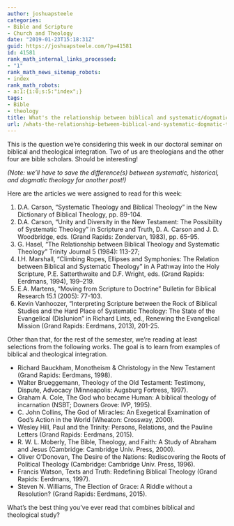 ```yaml
---
author: joshuapsteele
categories:
- Bible and Scripture
- Church and Theology
date: "2019-01-23T15:18:31Z"
guid: https://joshuapsteele.com/?p=41581
id: 41581
rank_math_internal_links_processed:
- "1"
rank_math_news_sitemap_robots:
- index
rank_math_robots:
- a:1:{i:0;s:5:"index";}
tags:
- Bible
- theology
title: What's the relationship between biblical and systematic/dogmatic theology?
url: /whats-the-relationship-between-biblical-and-systematic-dogmatic-theology/
---
```


This is the question we’re considering this week in our doctoral seminar on biblical and theological integration. Two of us are theologians and the other four are bible scholars. Should be interesting!

*(Note: we’ll have to save the difference(s) between systematic, historical, and dogmatic theology for another post!)*

Here are the articles we were assigned to read for this week:

1. D.A. Carson, “Systematic Theology and Biblical Theology” in the New Dictionary of Biblical Theology, pp. 89-104.
2. D.A. Carson, “Unity and Diversity in the New Testament: The Possibility of Systematic Theology” in Scripture and Truth, D. A. Carson and J. D. Woodbridge, eds. (Grand Rapids: Zondervan, 1983), pp. 65-95.
3. G. Hasel, “The Relationship between Biblical Theology and Systematic Theology” Trinity Journal 5 (1984): 113-27;
4. I.H. Marshall, “Climbing Ropes, Ellipses and Symphonies: The Relation between Biblical and Systematic Theology” in A Pathway into the Holy Scripture, P.E. Satterthwaite and D.F. Wright, eds. (Grand Rapids: Eerdmans, 1994), 199–219.
5. E.A. Martens, “Moving from Scripture to Doctrine” Bulletin for Biblical Research 15.1 (2005): 77-103.
6. Kevin Vanhoozer, “Interpreting Scripture between the Rock of Biblical Studies and the Hard Place of Systematic Theology: The State of the Evangelical (Dis)union” in Richard Lints, ed., Renewing the Evangelical Mission (Grand Rapids: Eerdmans, 2013), 201-25.

Other than that, for the rest of the semester, we’re reading at least selections from the following works. The goal is to learn from examples of biblical and theological integration.

- Richard Bauckham, Monotheism &amp; Christology in the New Testament (Grand Rapids: Eerdmans, 1998).
- Walter Brueggemann, Theology of the Old Testament: Testimony, Dispute, Advocacy (Minneapolis: Augsburg Fortress, 1997).
- Graham A. Cole, The God who became Human: A biblical theology of incarnation (NSBT; Downers Grove: IVP, 1995).
- C. John Collins, The God of Miracles: An Exegetical Examination of God’s Action in the World (Wheaton: Crossway, 2000).
- Wesley Hill, Paul and the Trinity: Persons, Relations, and the Pauline Letters (Grand Rapids: Eerdmans, 2015).
- R. W. L. Moberly, The Bible, Theology, and Faith: A Study of Abraham and Jesus (Cambridge: Cambridge Univ. Press, 2000).
- Oliver O’Donovan, The Desire of the Nations: Rediscovering the Roots of Political Theology (Cambridge: Cambridge Univ. Press, 1996).
- Francis Watson, Texts and Truth: Redefining Biblical Theology (Grand Rapids: Eerdmans, 1997).
- Steven N. Williams, The Election of Grace: A Riddle without a Resolution? (Grand Rapids: Eerdmans, 2015).

What’s the best thing you’ve ever read that combines biblical and theological study?